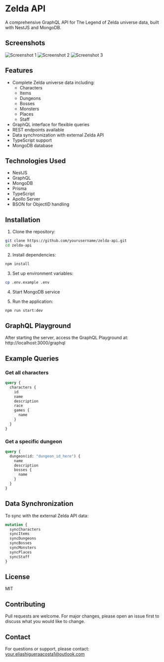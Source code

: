 # Zelda API

A comprehensive GraphQL API for The Legend of Zelda universe data, built with NestJS and MongoDB.

## Screenshots

![Screenshot 1](screenshots/screenshot1.png)
![Screenshot 2](screenshots/screenshot2.png)
![Screenshot 3](screenshots/screenshot3.png)

## Features

- Complete Zelda universe data including:
  - Characters
  - Items
  - Dungeons
  - Bosses
  - Monsters
  - Places
  - Staff
- GraphQL interface for flexible queries
- REST endpoints available
- Data synchronization with external Zelda API
- TypeScript support
- MongoDB database

## Technologies Used

- NestJS
- GraphQL
- MongoDB
- Prisma
- TypeScript
- Apollo Server
- BSON for ObjectID handling

## Installation

1. Clone the repository:
```bash
git clone https://github.com/yourusername/zelda-api.git
cd zelda-api
```

2. Install dependencies:
```bash
npm install
 ```

3. Set up environment variables:
```bash
cp .env.example .env
 ```

4. Start MongoDB service

5. Run the application:
```bash
npm run start:dev
 ```

## GraphQL Playground
After starting the server, access the GraphQL Playground at: http://localhost:3000/graphql

## Example Queries

### Get all characters
```graphql
query {
  characters {
    id
    name
    description
    race
    games {
      name
    }
  }
}
 ```

### Get a specific dungeon
```graphql
query {
  dungeon(id: "dungeon_id_here") {
    name
    description
    bosses {
      name
    }
  }
}
 ```

## Data Synchronization
To sync with the external Zelda API data:

```graphql
mutation {
  syncCharacters
  syncItems
  syncDungeons
  syncBosses
  syncMonsters
  syncPlaces
  syncStaff
}
 ```

## License
MIT

## Contributing
Pull requests are welcome. For major changes, please open an issue first to discuss what you would like to change.

## Contact
For questions or support, please contact: your.eliashigueraacosta1@outlook.com